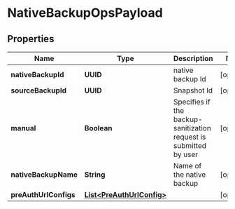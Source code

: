 

# NativeBackupOpsPayload


## Properties

Name | Type | Description | Notes
------------ | ------------- | ------------- | -------------
**nativeBackupId** | **UUID** | native backup Id |  [optional]
**sourceBackupId** | **UUID** | Snapshot Id |  [optional]
**manual** | **Boolean** | Specifies if the backup-sanitization request is submitted by user |  [optional]
**nativeBackupName** | **String** | Name of the native backup |  [optional]
**preAuthUrlConfigs** | [**List&lt;PreAuthUrlConfig&gt;**](PreAuthUrlConfig.md) |  |  [optional]



